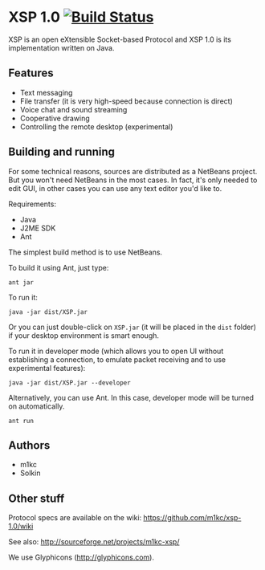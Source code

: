 # XSP 1.0 [![Build Status](https://travis-ci.org/m1kc/xsp.svg?branch=master)](https://travis-ci.org/m1kc/xsp)

XSP is an open eXtensible Socket-based Protocol and XSP 1.0 is its implementation written on Java.

## Features

* Text messaging
* File transfer (it is very high-speed because connection is direct)
* Voice chat and sound streaming
* Cooperative drawing
* Controlling the remote desktop (experimental)

## Building and running

For some technical reasons, sources are distributed as a NetBeans project. But you won't need NetBeans in the most cases. In fact, it's only needed to edit GUI, in other cases you can use any text editor you'd like to.

Requirements:

* Java
* J2ME SDK
* Ant

The simplest build method is to use NetBeans.

To build it using Ant, just type:

    ant jar

To run it:

    java -jar dist/XSP.jar

Or you can just double-click on `XSP.jar` (it will be placed in the `dist` folder) if your desktop environment is smart enough.
    
To run it in developer mode (which allows you to open UI without establishing a connection, to emulate packet receiving and to use experimental features):

    java -jar dist/XSP.jar --developer
    
Alternatively, you can use Ant. In this case, developer mode will be turned on automatically.
    
    ant run

## Authors

* m1kc
* Solkin

## Other stuff

Protocol specs are available on the wiki:
https://github.com/m1kc/xsp-1.0/wiki

See also:
http://sourceforge.net/projects/m1kc-xsp/

We use Glyphicons (http://glyphicons.com).
